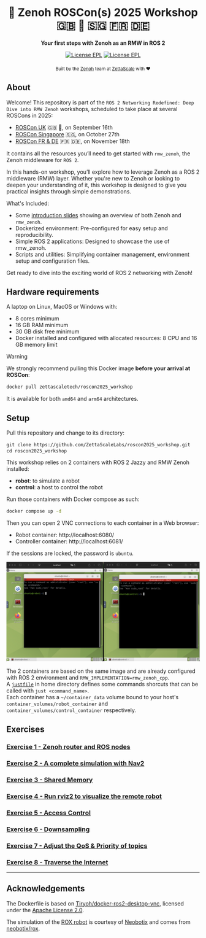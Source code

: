 <div align="center">

  <h1>🐲 Zenoh ROSCon(s) 2025 Workshop 🇬🇧 🏴󠁧󠁢󠁳󠁣󠁴󠁿 🇸🇬 🇫🇷 🇩🇪 </h1>

  <p>
    <strong> Your first steps with Zenoh as an RMW in ROS 2 </strong>
  </p>

  <p>
    <a href="https://choosealicense.com/licenses/epl-2.0/"><img alt="License EPL" src="https://img.shields.io/badge/License-EPL%202.0-blue"/></a>
    <a href="https://opensource.org/licenses/Apache-2.0"><img alt="License EPL" src="https://img.shields.io/badge/License-Apache%202.0-blue.svg"/></a>
  </p>

<sub>Built by the <a href="https://zenoh.io">Zenoh</a> team at <a href="https://www.zettascale.tech">ZettaScale</a> with ❤️</sub>
</div>

## About

Welcome! This repository is part of the `ROS 2 Networking Redefined: Deep Dive into RMW Zenoh` workshops, scheduled to take place at several ROSCons in 2025:

* [ROSCon UK](https://roscon.org.uk/2025/) 🇬🇧 🏴󠁧󠁢󠁳󠁣󠁴󠁿, on September 16th
* [ROSCon Singapore](https://roscon.ros.org/2025/) 🇸🇬, on October 27th
* [ROSCon FR & DE](https://roscon.ros.org/fr/2025/) 🇫🇷 🇩🇪, on November 18th

It contains all the resources you’ll need to get started with `rmw_zenoh`, the Zenoh middleware for `ROS 2`.

In this hands-on workshop, you’ll explore how to leverage Zenoh as a ROS 2 middleware (RMW) layer. Whether you're new to Zenoh or looking to deepen your understanding of it, this workshop is designed to give you practical insights through simple demonstrations.

What's Included:

* Some [introduction slides](Introduction_slides.pdf) showing an overview of both Zenoh and `rmw_zenoh`.
* Dockerized environment: Pre-configured for easy setup and reproducibility.
* Simple ROS 2 applications: Designed to showcase the use of rmw_zenoh.
* Scripts and utilities: Simplifying container management, environment setup and configuration files.

Get ready to dive into the exciting world of ROS 2 networking with Zenoh!

## Hardware requirements

A laptop on Linux, MacOS or Windows with:

* 8 cores minimum
* 16 GB RAM minimum
* 30 GB disk free minimum
* Docker installed and configured with allocated resources: 8 CPU and 16 GB memory limit

> [!warning]
>
> We strongly recommend pulling this Docker image **before your arrival at ROSCon**:
> ```bash
> docker pull zettascaletech/roscon2025_workshop
> ```
> It is available for both `amd64` and `arm64` architectures.

## Setup

Pull this repository and change to its directory:

```log
git clone https://github.com/ZettaScaleLabs/roscon2025_workshop.git
cd roscon2025_workshop
```

This workshop relies on 2 containers with ROS 2 Jazzy and RMW Zenoh installed:

* **robot**: to simulate a robot
* **control**: a host to control the robot

Run those containers with Docker compose as such:

```bash
docker compose up -d
```

Then you can open 2 VNC connections to each container in a Web browser:

* Robot container: http://localhost:6080/
* Controller container: http://localhost:6081/

If the sessions are locked, the password is `ubuntu`.

![Initial setup with 2 browsers](exercises/images/initial_setup.png)

The 2 containers are based on the same image and are already configured with ROS 2 environment and `RMW_IMPLEMENTATION=rmw_zenoh_cpp`.  
A [`justfile`](docker/justfile) in home directory defines some commands shorcuts that can be called with `just <command_name>`.  
Each container has a `~/container_data` volume bound to your host's `container_volumes/robot_container` and `container_volumes/control_container` respectively.


## Exercises

### [Exercise 1 - Zenoh router and ROS nodes](exercises/ex-1.md)

### [Exercise 2 - A complete simulation with Nav2](exercises/ex-2.md)

### [Exercise 3 - Shared Memory](exercises/ex-3.md)

### [Exercise 4 - Run rviz2 to visualize the remote robot](exercises/ex-4.md)

### [Exercise 5 - Access Control](exercises/ex-5.md)

### [Exercise 6 - Downsampling](exercises/ex-6.md)

### [Exercise 7 - Adjust the QoS & Priority of topics](exercises/ex-7.md)

### [Exercise 8 - Traverse the Internet](exercises/ex-8.md)

---

## Acknowledgements

The Dockerfile is based on [Tiryoh/docker-ros2-desktop-vnc](https://github.com/Tiryoh/docker-ros2-desktop-vnc), licensed under the [Apache License 2.0](https://github.com/Tiryoh/docker-ros2-desktop-vnc/blob/c131213eadd7f4f694b94bab349fb287c1daeb11/LICENSE).

The simulation of the [ROX robot](https://www.neobotix-robots.com/products/mobile-robots/mobile-robot-rox) is courtesy of [Neobotix](https://www.neobotix-robots.com/) and comes from [neobotix/rox](https://github.com/neobotix/rox).
